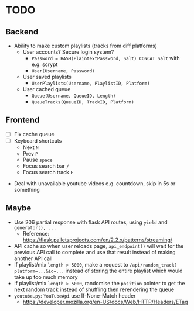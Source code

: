 # TODO
## Backend
- Ability to make custom playlists (tracks from diff platforms)
  - User accounts? Secure login system?
    - `Password = HASH(PlaintextPassword, Salt) CONCAT Salt` with e.g. scrypt
    - `User(Username, Password)`
  - User saved playlists
    - `UserPlaylists(Username, PlaylistID, Platform)`
  - User cached queue
    - `Queue(Username, QueueID, Length)`
    - `QueueTracks(QueueID, TrackID, Platform)`

## Frontend
- [ ] Fix cache queue
- [ ] Keyboard shortcuts
  - Next `N`
  - Prev `P`
  - Pause `space`
  - Focus search bar `/`
  - Focus search track `F`
- Deal with unavailable youtube videos e.g. countdown, skip in 5s or something

## Maybe
- Use 206 partial response with flask API routes, using `yield` and `generator(), ...`
  - Reference: https://flask.palletsprojects.com/en/2.2.x/patterns/streaming/
- API cache so when user reloads page, `api_endpoint()` will wait for the previous API call to complete and use that result instead of making another API call
- If playlist/mix `length > 5000`, make a request to `/api/random_track?platform=...&id=...` instead of storing the entire playlist which would take up too much memory
- If playlist/mix `length > 5000`, randomise the `position` pointer to get the next random track instead of shuffling then rerendering the queue
- `youtube.py`: `YouTubeApi` use If-None-Match header
  - https://developer.mozilla.org/en-US/docs/Web/HTTP/Headers/ETag
